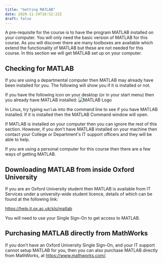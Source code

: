 ```yaml
---
title: "Getting MATLAB"
date: 2020-11-24T16:52:22Z
draft: false
---
```


A pre-requisite for the course is to have the program MATLAB installed on your computer.
You will only need the basic version of MATLAB for this course.
As you will discover there are many toolboxes are available which extend the functionality of MATLAB but these are not needed for this course.
In this section we will get MATLAB set up on your computer.


## Checking for MATLAB

If you are using a departmental computer then MATLAB may already have been installed for you.
The following will show you if it is installed or not.

If you have the following icon on your desktop (or in your start menu) then you already have MATLAB installed:
![MATLAB Logo](/ScientificComputingInMatlab/logos/matlab_logo.png?width=3vw)

In Linux, try typing `matlab` into the command line to see if you have MATLAB installed.
If it is installed then the MATLAB Command window will open.

If MATLAB is installed on your computer then you can ignore the rest of this section.
However, if you don't have MATLAB installed on your machine then contact your College or Department's IT support officers and they will be able to help.

If you are using a personal computer for this course then there are a few ways of getting MATLAB.


## Downloading MATLAB from inside Oxford University

If you are an Oxford University student then MATLAB is available from IT Services under a university-wide student licence, details of which can be found at the following link:

https://help.it.ox.ac.uk/sls/matlab

You will need to use your Single Sign-On to get access to MATLAB.


## Purchasing MATLAB directly from MathWorks

If you don't have an Oxford University Single Sign-On, and your IT support cannot setup MATLAB for you, then you can also purchase MATLAB directly from MathWorks, at https://www.mathworks.com/.
